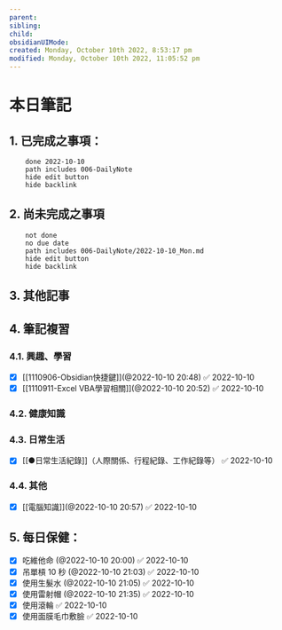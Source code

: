 ```yaml
---
parent: 
sibling: 
child: 
obsidianUIMode: 
created: Monday, October 10th 2022, 8:53:17 pm
modified: Monday, October 10th 2022, 11:05:52 pm
---
```


# 本日筆記


## 1. 已完成之事項：
```tasks
	done 2022-10-10
	path includes 006-DailyNote
	hide edit button 
	hide backlink
```

## 2. 尚未完成之事項
```tasks
	not done
	no due date
	path includes 006-DailyNote/2022-10-10_Mon.md
	hide edit button 
	hide backlink
```

## 3. 其他記事

## 4. 筆記複習
### 4.1. 興趣、學習
- [x] [[1110906-Obsidian快捷鍵]](@2022-10-10 20:48) ✅ 2022-10-10
- [x] [[1110911-Excel VBA學習相關]](@2022-10-10 20:52) ✅ 2022-10-10

### 4.2. 健康知識

### 4.3. 日常生活
- [x] [[●日常生活紀錄]]（人際關係、行程紀錄、工作紀錄等） ✅ 2022-10-10

### 4.4. 其他
- [x] [[電腦知識]](@2022-10-10 20:57) ✅ 2022-10-10

## 5. 每日保健：
- [x] 吃維他命 (@2022-10-10 20:00) ✅ 2022-10-10
- [x] 吊單槓 10 秒 (@2022-10-10 21:03) ✅ 2022-10-10
- [x] 使用生髮水 (@2022-10-10 21:05) ✅ 2022-10-10
- [x] 使用雷射帽 (@2022-10-10 21:35) ✅ 2022-10-10
- [x] 使用滾輪 ✅ 2022-10-10
- [x] 使用面膜毛巾敷臉 ✅ 2022-10-10